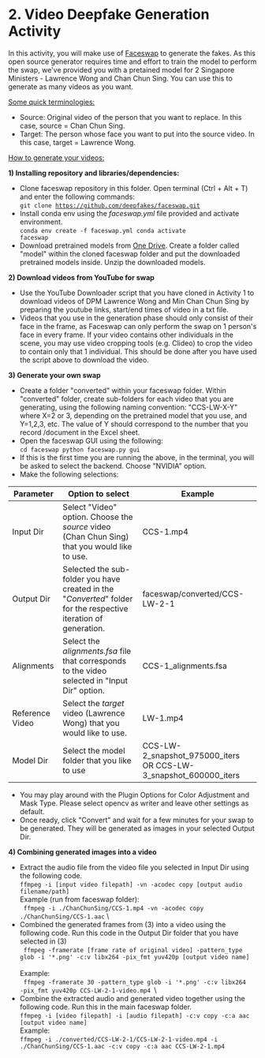 # 2. Video Deepfake Generation Activity

In this activity, you will make use of [Faceswap](https://github.com/deepfakes/faceswap) to generate the fakes. As this open source generator requires time and effort to train the model to perform the swap, we've provided you with a pretained model for 2 Singapore Ministers - Lawrence Wong and Chan Chun Sing. You can use this to generate as many videos as you want.

<ins>Some quick terminologies:</ins>
- Source: Original video of the person that you want to replace. In this case, source = Chan Chun Sing.
- Target: The person whose face you want to put into the source video. In this case, target = Lawrence Wong.

<ins>How to generate your videos:</ins>

**1) Installing repository and libraries/dependencies:**
- Clone faceswap repository in this folder. Open terminal (Ctrl + Alt + T) and enter the following commands:\
<code>git clone https://github.com/deepfakes/faceswap.git</code>
- Install conda env using the _faceswap.yml_ file provided and activate environment.\
<code>conda env create -f faceswap.yml
  conda activate faceswap</code>
- Download pretrained models from [One Drive](https://hometeamsnt-my.sharepoint.com/:f:/g/personal/ong_si_ci_hometeamsnt_onmicrosoft_com/EsvdDbQwdCREoL-Bx2YCFSEBrDZ5b_FK4-ayU6wwE9tNbw?e=hT18dO). Create a folder called "model" within the cloned faceswap folder and put the downloaded pretrained models inside. Unzip the downloaded models.

**2) Download videos from YouTube for swap**
- Use the YouTube Downloader script that you have cloned in Activity 1 to download videos of DPM Lawrence Wong and Min Chan Chun Sing by preparing the youtube links, start/end times of video in a txt file.
- Videos that you use in the generation phase should only consist of their face in the frame, as Faceswap can only perform the swap on 1 person's face in every frame. If your video contains other individuals in the scene, you may use video cropping tools (e.g. Clideo) to crop the video to contain only that 1 individual. This should be done after you have used the script above to download the video.

**3) Generate your own swap**
- Create a folder "converted" within your faceswap folder. Within "converted" folder, create sub-folders for each video that you are generating, using the following naming convention: "CCS-LW-X-Y" where X=2 or 3, depending on the pretrained model that you use, and Y=1,2,3, etc. The value of Y should correspond to the number that you record /document in the Excel sheet. 
- Open the faceswap GUI using the following:\
<code>cd faceswap
  python faceswap.py gui</code>
- If this is the first time you are running the above, in the terminal, you will be asked to select the backend. Choose "NVIDIA" option. 
- Make the following selections: 

| Parameter  | Option to select | Example |
| ------------- | ------------- | ------------- |
| Input Dir  | Select "Video" option. Choose the _source_ video (Chan Chun Sing) that you would like to use.  | CCS-1.mp4 |
| Output Dir | Selected the sub-folder you have created in the "_Converted_" folder for the respective iteration of generation.  | faceswap/converted/CCS-LW-2-1 |
| Alignments | Select the _alignments.fsa_ file that corresponds to the video selected in "Input Dir" option. | CCS-1_alignments.fsa |
| Reference Video | Select the _target_ video (Lawrence Wong) that you would like to use. | LW-1.mp4 |
| Model Dir | Select the model folder that you like to use | CCS-LW-2_snapshot_975000_iters OR CCS-LW-3_snapshot_600000_iters |
 - You may play around with the Plugin Options for Color Adjustment and Mask Type. Please select opencv as writer and leave other settings as default. 
 - Once ready, click "Convert" and wait for a few minutes for your swap to be generated. They will be generated as images in your selected Output Dir.

**4) Combining generated images into a video**
- Extract the audio file from the video file you selected in Input Dir using the following code.\
<code>ffmpeg -i [input video filepath] -vn -acodec copy [output audio filename/path]</code> \
  Example (run from faceswap folder):\
  <code> ffmpeg -i ./ChanChunSing/CCS-1.mp4 -vn -acodec copy ./ChanChunSing/CCS-1.aac</code> \
- Combined the generated frames from (3) into a video using the following code. Run this code in the Output Dir folder that you have selected in (3) \
  <code> ffmpeg -framerate [frame rate of original video] -pattern_type glob -i '\*.png' -c:v libx264 -pix_fmt yuv420p [output video name] </code>\
    Example: \
  <code> ffmpeg -framerate 30 -pattern_type glob -i '\*.png' -c:v libx264 -pix_fmt yuv420p CCS-LW-2-1-video.mp4 </code>\
- Combine the extracted audio and generated video together using the following code. Run this in the main faceswap folder. \
    <code>ffmpeg -i [video filepath] -i [audio filepath] -c:v copy -c:a aac [output video name] </code> \
    Example: \
    <code>ffmpeg -i ./converted/CCS-LW-2-1/CCS-LW-2-1-video.mp4 -i ./ChanChunSing/CCS-1.aac -c:v copy -c:a aac CCS-LW-2-1.mp4 </code>
